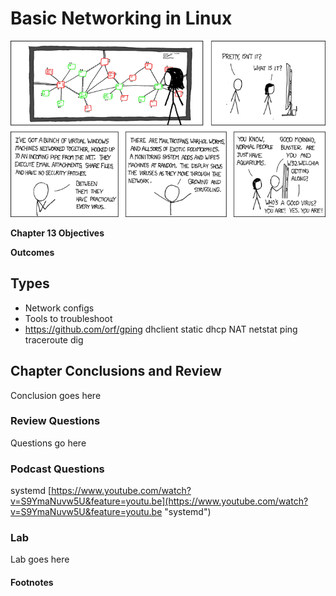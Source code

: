 # Basic Networking in Linux
![*Some people just have aquariums...*](images/Chapter-Header/Chapter-13/network-2.png "Virus Aquarium")

__Chapter 13 Objectives__



__Outcomes__

## Types

   * Network configs 
   * Tools to troubleshoot
   * https://github.com/orf/gping
   dhclient 
   static
   dhcp
   NAT
   netstat
   ping
   traceroute
   dig
   
   
## Chapter Conclusions and Review

  Conclusion goes here

### Review Questions

  Questions go here

### Podcast Questions

systemd
[https://www.youtube.com/watch?v=S9YmaNuvw5U&feature=youtu.be](https://www.youtube.com/watch?v=S9YmaNuvw5U&feature=youtu.be "systemd")

### Lab

 Lab goes here 
 
#### Footnotes
 

 